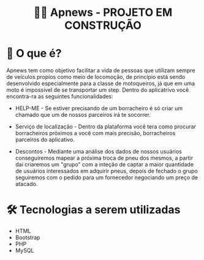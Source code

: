 <h1 align="center">
 👨‍🔧 Apnews - PROJETO EM CONSTRUÇÃO
</h1>

# 📌 O que é? 

Apnews tem como objetivo facilitar a vida de pessoas que utilizam sempre de veículos propíos como meio de locomoção, de princípio está sendo desenvolvido especialmente para a classe de motoqueiros, já que em uma moto é impossível de se transportar um step. Dentro do aplicatrivo você encontra-ra as seguintes funcionalidades:

* HELP-ME - Se estiver precisando de um borracheiro é só criar um chamado que um de nossos parceiros irá te socorrer.

* Serviço de localização - Dentro da plataforma você tera como procurar borracheiros próximos a você com mais precisão, borracheiros parceiros do aplicativo.

* Descontos - Mediante uma análise dos dados de nossos usuários conseguiremos mapear a próxima troca de pneu dos mesmos, a partir dai criaremos um "grupo" com a inteção de captar a maior quantidade de usuários interessados em adquirir pneus, depois de fechado o grupo seguiremos com o pedido para um fornecedor negociando um preço de atacado. 

# 🛠 Tecnologias a serem utilizadas 

* HTML
* Bootstrap
* PHP
* MySQL
